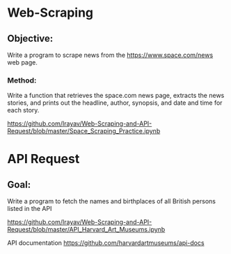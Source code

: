 # Web-Scraping
## Objective: 
Write a program to scrape news from the https://www.space.com/news web page.

### Method:
Write a function that retrieves the space.com news page, extracts the news stories, and prints out the headline, author, synopsis, and date and time for each story.

https://github.com/Irayav/Web-Scraping-and-API-Request/blob/master/Space_Scraping_Practice.ipynb

# API Request
## Goal:
Write a program to fetch the names and birthplaces of all British persons listed in the API

https://github.com/Irayav/Web-Scraping-and-API-Request/blob/master/API_Harvard_Art_Museums.ipynb

API documentation https://github.com/harvardartmuseums/api-docs
